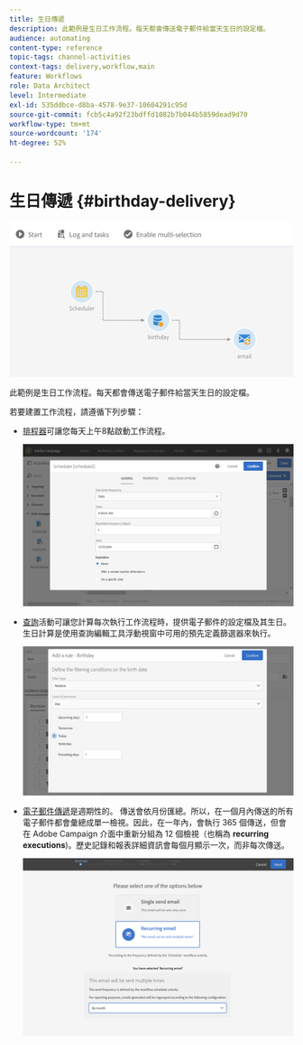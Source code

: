 ```yaml
---
title: 生日傳遞
description: 此範例是生日工作流程。每天都會傳送電子郵件給當天生日的設定檔。
audience: automating
content-type: reference
topic-tags: channel-activities
context-tags: delivery,workflow,main
feature: Workflows
role: Data Architect
level: Intermediate
exl-id: 535ddbce-d8ba-4578-9e37-10604291c95d
source-git-commit: fcb5c4a92f23bdffd1082b7b044b5859dead9d70
workflow-type: tm+mt
source-wordcount: '174'
ht-degree: 52%

---
```


# 生日傳遞 {#birthday-delivery}

![](assets/wkf_delivery_example_1.png)

此範例是生日工作流程。每天都會傳送電子郵件給當天生日的設定檔。

若要建置工作流程，請遵循下列步驟：

* [排程器](../../automating/using/scheduler.md)可讓您每天上午8點啟動工作流程。

  ![](assets/wkf_delivery_example_2.png)

* [查詢](../../automating/using/query.md)活動可讓您計算每次執行工作流程時，提供電子郵件的設定檔及其生日。 生日計算是使用查詢編輯工具浮動視窗中可用的預先定義篩選器來執行。

  ![](assets/wkf_delivery_example_3.png)

* [電子郵件傳遞](../../automating/using/email-delivery.md)是週期性的。 傳送會依月份匯總。所以，在一個月內傳送的所有電子郵件都會彙總成單一檢視。因此，在一年內，會執行 365 個傳送，但會在 Adobe Campaign 介面中重新分組為 12 個檢視（也稱為 **recurring executions**)。歷史記錄和報表詳細資訊會每個月顯示一次，而非每次傳送。

  ![](assets/wkf_delivery_example_4.png)
